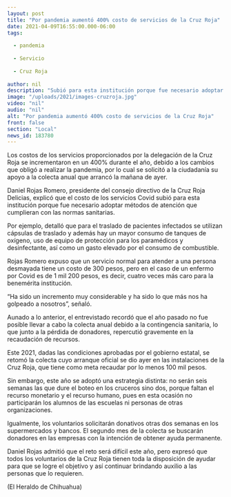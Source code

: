 ```yaml
---
layout: post
title: "Por pandemia aumentó 400% costo de servicios de la Cruz Roja"
date: 2021-04-09T16:55:00.000-06:00
tags:
  
  - pandemia
  
  - Servicio
  
  - Cruz Roja
  
author: nil
description: "Subió para esta institución porque fue necesario adoptar métodos de atención que cumplieran con las normas sanitarias"
image: "/uploads/2021/images-cruzroja.jpg"
video: "nil"
audio: "nil"
alt: "Por pandemia aumentó 400% costo de servicios de la Cruz Roja"
front: false
section: "Local"
news_id: 183780
---
```


Los costos de los servicios proporcionados por la delegación de la Cruz Roja se incrementaron en un 400% durante el año, debido a los cambios que obligó a realizar la pandemia, por lo cual se solicitó a la ciudadanía su apoyo a la colecta anual que arrancó la mañana de ayer.

Daniel Rojas Romero, presidente del consejo directivo de la Cruz Roja Delicias, explicó que el costo de los servicios Covid subió para esta institución porque fue necesario adoptar métodos de atención que cumplieran con las normas sanitarias.

Por ejemplo, detalló que para el traslado de pacientes infectados se utilizan cápsulas de traslado y además hay un mayor consumo de tanques de oxígeno, uso de equipo de protección para los paramédicos y desinfectante, así como un gasto elevado por el consumo de combustible.

Rojas Romero expuso que un servicio normal para atender a una persona desmayada tiene un costo de 300 pesos, pero en el caso de un enfermo por Covid es de 1 mil 200 pesos, es decir, cuatro veces más caro para la benemérita institución.

“Ha sido un incremento muy considerable y ha sido lo que más nos ha golpeado a nosotros”, señaló.

Aunado a lo anterior, el entrevistado recordó que el año pasado no fue posible llevar a cabo la colecta anual debido a la contingencia sanitaria, lo que junto a la pérdida de donadores, repercutió gravemente en la recaudación de recursos.

Este 2021, dadas las condiciones aprobadas por el gobierno estatal, se retomó la colecta cuyo arranque oficial se dio ayer en las instalaciones de la Cruz Roja, que tiene como meta recaudar por lo menos 100 mil pesos.

Sin embargo, este año se adoptó una estrategia distinta: no serán seis semanas las que dure el boteo en los cruceros sino dos, porque faltan el recurso monetario y el recurso humano, pues en esta ocasión no participarán los alumnos de las escuelas ni personas de otras organizaciones.

Igualmente, los voluntarios solicitarán donativos otras dos semanas en los supermercados y bancos. El segundo mes de la colecta se buscarán donadores en las empresas con la intención de obtener ayuda permanente.

Daniel Rojas admitió que el reto será difícil este año, pero expresó que todos los voluntarios de la Cruz Roja tienen toda la disposición de ayudar para que se logre el objetivo y así continuar brindando auxilio a las personas que lo requieren.

(El Heraldo de Chihuahua)